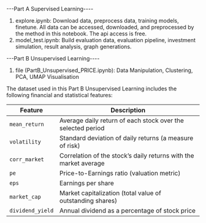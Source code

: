 ---Part A Supervised Learning----

1. explore.ipynb: Download data, preprocess data, training models, finetune. All data can be accessed, downloaded, and preprocessed by the method in this notebook. The api access is free.
2. model_test.ipynb: Build evaluation data, evaluation pipeline, investment simulation, result analysis, graph generations.

---Part B Unsupervised Learning----

1. file (PartB_Unsupervised_PRICE.ipynb): Data Manipulation, Clustering, PCA, UMAP Visualisation

The dataset used in this Part B Unsupervised Learning includes the following financial and statistical features:

| Feature | Description |
|----------|-------------|
| `mean_return` | Average daily return of each stock over the selected period |
| `volatility` | Standard deviation of daily returns (a measure of risk) |
| `corr_market` | Correlation of the stock’s daily returns with the market average |
| `pe` | Price-to-Earnings ratio (valuation metric) |
| `eps` | Earnings per share |
| `market_cap` | Market capitalization (total value of outstanding shares) |
| `dividend_yield` | Annual dividend as a percentage of stock price |

